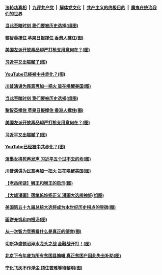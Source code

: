 

####  [法轮功真相](../../../../basic/blob/master/README.md?t=12042002) &nbsp;|&nbsp; [九评共产党](../../../../9ping.md/blob/master/README.md?t=12042002) &nbsp;|&nbsp; [解体党文化](../../../../jtdwh.md/blob/master/README.md?t=12042002)  &nbsp;|&nbsp; [共产主义的终极目的](../../../../gczydzjmd.md/blob/master/README.md?t=12042002) &nbsp;|&nbsp; [魔鬼在统治我们的世界](../../../../mgztzwmdsj.md/blob/master/README.md?t=12042002) 

#### [当此至暗时刻 我们要被历史选择(组图)](../pages/p4/953950.md?t=12042002) 

#### [黎智英撑住 苹果日报撑住 香港人撑住(图)](../pages/p4/954653.md?t=12042002) 

#### [美国左派开放毒品却严打枪支用意何在？(图)](../pages/p4/954650.md?t=12042002) 

#### [习近平又出猫腻了(图)](../pages/p4/954649.md?t=12042002) 

#### [YouTube已经被中共赤化？(图)](../pages/p4/954627.md?t=12042002) 

#### [川普演讲为民意再加一把火 旨在唤醒美国(图)](../pages/p4/954631.md?t=12042002) 


#### [当此至暗时刻 我们要被历史选择(组图)](../pages/p4/953950.md?t=12042002) 



#### [黎智英撑住 苹果日报撑住 香港人撑住(图)](../pages/p4/954653.md?t=12042002) 

#### [美国左派开放毒品却严打枪支用意何在？(图)](../pages/p4/954650.md?t=12042002) 

#### [习近平又出猫腻了(图)](../pages/p4/954649.md?t=12042002) 

#### [YouTube已经被中共赤化？(图)](../pages/p4/954627.md?t=12042002) 

#### [泼墨女拼死再发声 习近平五个过不去的坎(图)](../pages/p4/954639.md?t=12042002) 

#### [川普演讲为民意再加一把火 旨在唤醒美国(图)](../pages/p4/954631.md?t=12042002) 

#### [【老岳闲话】狮王和猴王的启示(图)](../pages/p4/954609.md?t=12042002) 


#### [【大雄漫画】落笔乾坤扬正义 漫画大选辨神奸(组图)](../pages/p4/954547.md?t=12042002) 


#### [美国第五十九届总统大选将成为本世纪历史拐点的界碑(图)](../pages/p4/954558.md?t=12042002) 

#### [画饼充饥和四根汤(图)](../pages/p4/954551.md?t=12042002) 

#### [从一次智力竞赛看什么是真正的德育(图)](../pages/p4/954544.md?t=12042002) 

#### [切断华盛顿沼泽水龙头之战 金融战开打！(图)](../pages/p4/954541.md?t=12042002) 

#### [北京下令年底为所有贫困县摘帽 真正贫困户因此失去补助(图)](../pages/p4/954529.md?t=12042002) 

#### [宁化飞灰不作浮尘 顶住苦难等待黎明(图)](../pages/p4/954526.md?t=12042002) 

